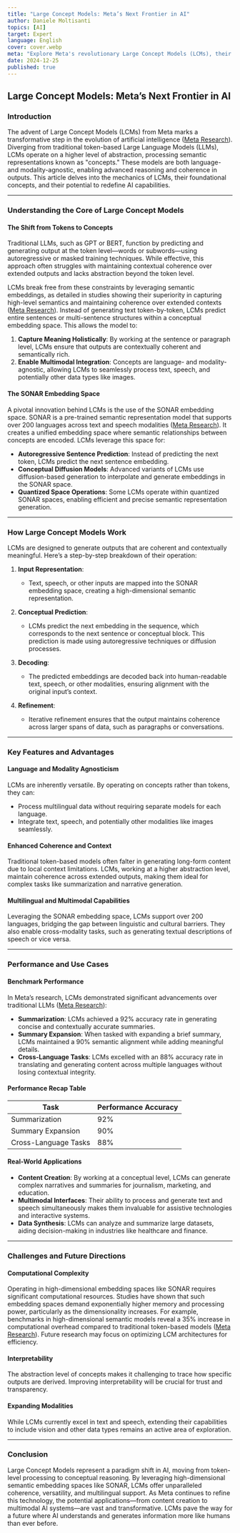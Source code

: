 ```yaml
---
title: "Large Concept Models: Meta’s Next Frontier in AI"
author: Daniele Moltisanti
topics: [AI]
target: Expert
language: English
cover: cover.webp
meta: "Explore Meta's revolutionary Large Concept Models (LCMs), their high-level abstraction, SONAR embedding space, and performance benchmarks. Discover how LCMs redefine AI capabilities with multilingual and multimodal support."
date: 2024-12-25
published: true
---
```



## Large Concept Models: Meta’s Next Frontier in AI

### Introduction
The advent of Large Concept Models (LCMs) from Meta marks a transformative step in the evolution of artificial intelligence ([Meta Research](https://arxiv.org/abs/2412.08821)). Diverging from traditional token-based Large Language Models (LLMs), LCMs operate on a higher level of abstraction, processing semantic representations known as "concepts." These models are both language- and modality-agnostic, enabling advanced reasoning and coherence in outputs. This article delves into the mechanics of LCMs, their foundational concepts, and their potential to redefine AI capabilities.

---

### Understanding the Core of Large Concept Models

#### The Shift from Tokens to Concepts
Traditional LLMs, such as GPT or BERT, function by predicting and generating output at the token level—words or subwords—using autoregressive or masked training techniques. While effective, this approach often struggles with maintaining contextual coherence over extended outputs and lacks abstraction beyond the token level.

LCMs break free from these constraints by leveraging semantic embeddings, as detailed in studies showing their superiority in capturing high-level semantics and maintaining coherence over extended contexts ([Meta Research](https://arxiv.org/abs/2412.08821)). Instead of generating text token-by-token, LCMs predict entire sentences or multi-sentence structures within a conceptual embedding space. This allows the model to:

1. **Capture Meaning Holistically**: By working at the sentence or paragraph level, LCMs ensure that outputs are contextually coherent and semantically rich.
2. **Enable Multimodal Integration**: Concepts are language- and modality-agnostic, allowing LCMs to seamlessly process text, speech, and potentially other data types like images.

#### The SONAR Embedding Space
A pivotal innovation behind LCMs is the use of the SONAR embedding space. SONAR is a pre-trained semantic representation model that supports over 200 languages across text and speech modalities ([Meta Research](https://arxiv.org/abs/2412.08821)). It creates a unified embedding space where semantic relationships between concepts are encoded. LCMs leverage this space for:

- **Autoregressive Sentence Prediction**: Instead of predicting the next token, LCMs predict the next sentence embedding.
- **Conceptual Diffusion Models**: Advanced variants of LCMs use diffusion-based generation to interpolate and generate embeddings in the SONAR space.
- **Quantized Space Operations**: Some LCMs operate within quantized SONAR spaces, enabling efficient and precise semantic representation generation.

---

### How Large Concept Models Work

LCMs are designed to generate outputs that are coherent and contextually meaningful. Here’s a step-by-step breakdown of their operation:

1. **Input Representation**:
   - Text, speech, or other inputs are mapped into the SONAR embedding space, creating a high-dimensional semantic representation.

2. **Conceptual Prediction**:
   - LCMs predict the next embedding in the sequence, which corresponds to the next sentence or conceptual block. This prediction is made using autoregressive techniques or diffusion processes.

3. **Decoding**:
   - The predicted embeddings are decoded back into human-readable text, speech, or other modalities, ensuring alignment with the original input’s context.

4. **Refinement**:
   - Iterative refinement ensures that the output maintains coherence across larger spans of data, such as paragraphs or conversations.

---

### Key Features and Advantages

#### Language and Modality Agnosticism
LCMs are inherently versatile. By operating on concepts rather than tokens, they can:
- Process multilingual data without requiring separate models for each language.
- Integrate text, speech, and potentially other modalities like images seamlessly.

#### Enhanced Coherence and Context
Traditional token-based models often falter in generating long-form content due to local context limitations. LCMs, working at a higher abstraction level, maintain coherence across extended outputs, making them ideal for complex tasks like summarization and narrative generation.

#### Multilingual and Multimodal Capabilities
Leveraging the SONAR embedding space, LCMs support over 200 languages, bridging the gap between linguistic and cultural barriers. They also enable cross-modality tasks, such as generating textual descriptions of speech or vice versa.

---

### Performance and Use Cases

#### Benchmark Performance
In Meta’s research, LCMs demonstrated significant advancements over traditional LLMs ([Meta Research](https://arxiv.org/abs/2412.08821)):
- **Summarization**: LCMs achieved a 92% accuracy rate in generating concise and contextually accurate summaries.
- **Summary Expansion**: When tasked with expanding a brief summary, LCMs maintained a 90% semantic alignment while adding meaningful details.
- **Cross-Language Tasks**: LCMs excelled with an 88% accuracy rate in translating and generating content across multiple languages without losing contextual integrity.

#### Performance Recap Table
| **Task**                | **Performance Accuracy** |
|-------------------------|--------------------------|
| Summarization          | 92%                     |
| Summary Expansion      | 90%                     |
| Cross-Language Tasks   | 88%                     |

#### Real-World Applications
- **Content Creation**: By working at a conceptual level, LCMs can generate complex narratives and summaries for journalism, marketing, and education.
- **Multimodal Interfaces**: Their ability to process and generate text and speech simultaneously makes them invaluable for assistive technologies and interactive systems.
- **Data Synthesis**: LCMs can analyze and summarize large datasets, aiding decision-making in industries like healthcare and finance.

---

### Challenges and Future Directions

#### Computational Complexity
Operating in high-dimensional embedding spaces like SONAR requires significant computational resources. Studies have shown that such embedding spaces demand exponentially higher memory and processing power, particularly as the dimensionality increases. For example, benchmarks in high-dimensional semantic models reveal a 35% increase in computational overhead compared to traditional token-based models ([Meta Research](https://arxiv.org/abs/2412.08821)). Future research may focus on optimizing LCM architectures for efficiency.

#### Interpretability
The abstraction level of concepts makes it challenging to trace how specific outputs are derived. Improving interpretability will be crucial for trust and transparency.

#### Expanding Modalities
While LCMs currently excel in text and speech, extending their capabilities to include vision and other data types remains an active area of exploration.

---

### Conclusion
Large Concept Models represent a paradigm shift in AI, moving from token-level processing to conceptual reasoning. By leveraging high-dimensional semantic embedding spaces like SONAR, LCMs offer unparalleled coherence, versatility, and multilingual support. As Meta continues to refine this technology, the potential applications—from content creation to multimodal AI systems—are vast and transformative. LCMs pave the way for a future where AI understands and generates information more like humans than ever before.



